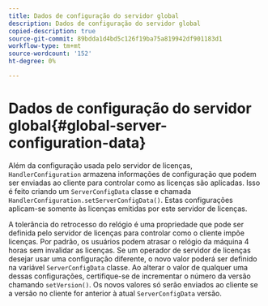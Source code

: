 ```yaml
---
title: Dados de configuração do servidor global
description: Dados de configuração do servidor global
copied-description: true
source-git-commit: 89bdda1d4bd5c126f19ba75a819942df901183d1
workflow-type: tm+mt
source-wordcount: '152'
ht-degree: 0%

---
```



# Dados de configuração do servidor global{#global-server-configuration-data}

Além da configuração usada pelo servidor de licenças, `HandlerConfiguration` armazena informações de configuração que podem ser enviadas ao cliente para controlar como as licenças são aplicadas. Isso é feito criando um `ServerConfigData` classe e chamada `HandlerConfiguration.setServerConfigData()`. Estas configurações aplicam-se somente às licenças emitidas por este servidor de licenças.

A tolerância do retrocesso do relógio é uma propriedade que pode ser definida pelo servidor de licenças para controlar como o cliente impõe licenças. Por padrão, os usuários podem atrasar o relógio da máquina 4 horas sem invalidar as licenças. Se um operador de servidor de licenças desejar usar uma configuração diferente, o novo valor poderá ser definido na variável `ServerConfigData` classe. Ao alterar o valor de qualquer uma dessas configurações, certifique-se de incrementar o número da versão chamando `setVersion()`. Os novos valores só serão enviados ao cliente se a versão no cliente for anterior à atual `ServerConfigData` versão.

